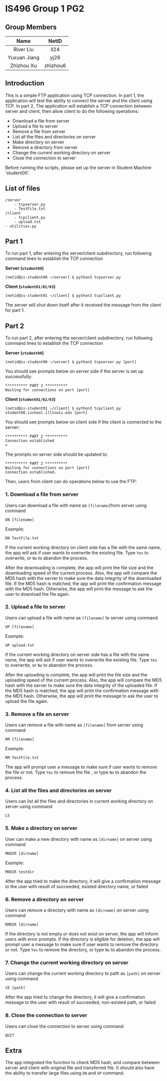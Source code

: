 # IS496 Group 1 PG2


## Group Members
|     Name     |  NetID   |
|:------------:|:--------:|
|  River Liu   |   ll24   |
| Yuxuan Jiang |   yj26   |
|  Zhizhou Xu  | zhizhou6 |


## Introduction
This is a simple FTP application using TCP connection. In part 1, the application will test the ability to connect 
the server and the client using TCP. In part 2, The application will establish a TCP connection between server and 
client, then allow client to do the following operations:
* Download a file from server
* Upload a file to server
* Remove a file from server
* List all the files and directories on server
* Make directory on server
* Remove a directory from server
* Change the current working directory on server
* Close the connection to server

Before running the scripts, please set up the server in Student Machine 'student00'.


## List of files
    /server
        - tcpserver.py
        - TestFile.txt
    /client
        - tcpclient.py
        - upload.txt
    - utilities.py


## Part 1
To run part 1, after entering the server/client subdirectory, run following command lines to establish the TCP
connection

**Server (`student00`)**

`[netid@is-student00 ~/server] $ python3 tcpserver.py`

**Client (`student01/02/03`)**

`[netid@is-student01 ~/client] $ python3 tcpclient.py`

The server will shut down itself after it received the message from the client for part 1.


## Part 2
To run part 2, after entering the server/client subdirectory, run following command lines to establish the TCP
connection

**Server (`student00`)**

`[netid@is-student00 ~/server] $ python3 tcpserver.py [port]`

You should see prompts below on server side if the server is set up successfully:

    ********** PART 2 **********
    Waiting for connections on port [port]

**Client (`student01/02/03`)**

`[netid@is-student01 ~/client] $ python3 tcpclient.py student00.ischool.illinois.edu [port]`

You should see prompts below on client side if the client is connected to the server:

    ********** PART 2 **********
    Connection established
    > 

The prompts on server side should be updated to:

    ********** PART 2 **********
    Waiting for connections on port [port]
    Connection established.

Then, users from client can do operations below to use the FTP:

### 1. Download a file from server
Users can download a file with name as `[filename]`from server using command

    DN [filename]

Example:

    DN TestFile.txt

If the current working directory on client side has a file with the same name, the app will ask if user wants to 
overwrite the existing file. Type `Yes` to overwrite, or `No` to abandon the process.

After the downloading is complete, the app will print the file size and the downloading speed of the current process.
Also, the app will compare the MD5 hash with the server to make sure the data integrity of the downloaded file. If the
MD5 hash is matched, the app will print the confirmation message with the MD5 hash. Otherwise, the app will print
the message to ask the user to download the file again.

### 2. Upload a file to server
Users can upload a file with name as `[filename]` to server using command

    UP [filename]

Example:

    UP upload.txt

If the current working directory on server side has a file with the same name, the app will ask if user wants to 
overwrite the existing file. Type `Yes` to overwrite, or `No` to abandon the process.

After the uploading is complete, the app will print the file size and the uploading speed of the current process.
Also, the app will compare the MD5 hash with the server to make sure the data integrity of the uploaded file. If the
MD5 hash is matched, the app will print the confirmation message with the MD5 hash. Otherwise, the app will print
the message to ask the user to upload the file again.

### 3. Remove a file on server
Users can remove a file with name as `[filename]` from server using command

    RM [filename]

Example:

    RM TestFile.txt

The app will prompt user a message to make sure if user wants to remove the file or not. Type `Yes` to remove the file 
, or type `No` to abandon the process.

### 4. List all the files and directories on server
Users can list all the files and directories in current working directory on server using command

    LS

### 5. Make a directory on server
User can make a new directory with name as `[dirname]` on server using command

    MKDIR [dirname]

Example:

    MKDIR testdir

After the app tried to make the directory, it will give a confirmation message to the user with result of succeeded, 
existed directory name, or failed

### 6. Remove a directory on server
Users can remove a directory with name as `[dirname]` on server using command

    RMDIR [dirname]

If the directory is not empty or does not exist on server, the app will inform users with error prompts. If the 
directory is eligible for deletion, the app will prompt user a message to make sure if user wants to remove the 
directory or not. Type `Yes` to remove the directory, or type `No` to abandon the process.

### 7. Change the current working directory on server
Users can change the current working directory to path as `[path]` on server using command

    CD [path]

After the app tried to change the directory, it will give a confirmation message to the user with result of succeeded, 
non-existed path, or failed

### 8. Close the connection to server
Users can close the connection to server using command

    QUIT


## Extra

The app integrated the function to check MD5 hash, and compare between server and client with original file and 
transferred file. It should also have the ability to transfer large files using `DN` and `UP` command. 